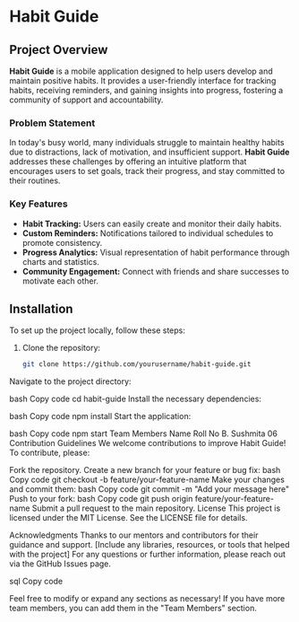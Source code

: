 # Habit Guide

## Project Overview

**Habit Guide** is a mobile application designed to help users develop and maintain positive habits. It provides a user-friendly interface for tracking habits, receiving reminders, and gaining insights into progress, fostering a community of support and accountability.

### Problem Statement

In today's busy world, many individuals struggle to maintain healthy habits due to distractions, lack of motivation, and insufficient support. **Habit Guide** addresses these challenges by offering an intuitive platform that encourages users to set goals, track their progress, and stay committed to their routines.

### Key Features

- **Habit Tracking:** Users can easily create and monitor their daily habits.
- **Custom Reminders:** Notifications tailored to individual schedules to promote consistency.
- **Progress Analytics:** Visual representation of habit performance through charts and statistics.
- **Community Engagement:** Connect with friends and share successes to motivate each other.

## Installation

To set up the project locally, follow these steps:

1. Clone the repository:
   ```bash
   git clone https://github.com/yourusername/habit-guide.git
Navigate to the project directory:

bash
Copy code
cd habit-guide
Install the necessary dependencies:

bash
Copy code
npm install
Start the application:

bash
Copy code
npm start
Team Members
Name	            Roll No
B. Sushmita       	06
Contribution Guidelines
We welcome contributions to improve Habit Guide! To contribute, please:

Fork the repository.
Create a new branch for your feature or bug fix:
bash
Copy code
git checkout -b feature/your-feature-name
Make your changes and commit them:
bash
Copy code
git commit -m "Add your message here"
Push to your fork:
bash
Copy code
git push origin feature/your-feature-name
Submit a pull request to the main repository.
License
This project is licensed under the MIT License. See the LICENSE file for details.

Acknowledgments
Thanks to our mentors and contributors for their guidance and support.
[Include any libraries, resources, or tools that helped with the project]
For any questions or further information, please reach out via the GitHub Issues page.

sql
Copy code

Feel free to modify or expand any sections as necessary! If you have more team members, you can add them in the "Team Members" section.


